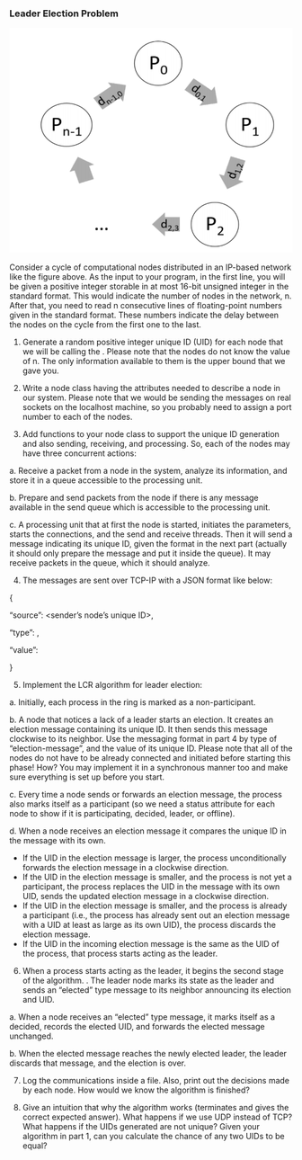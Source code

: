 ### Leader Election Problem
 <p float="left">
  <img src="LEP.PNG" width="700" height="400" />
</p>
Consider a cycle of computational nodes distributed in an IP-based network like the figure above. As the input to your program, in the first line, you will be given a positive integer storable in at most 16-bit unsigned integer in the standard format. This would indicate the number of nodes in the network, n. After that, you need to read n consecutive lines of floating-point numbers given in the standard format. These numbers indicate the delay between the nodes on the cycle from the first one to the last.

1. Generate a random positive integer unique ID (UID) for each node that we will be calling the <node-id>. Please note that the nodes do not know the value of n. The only information available to them is the upper bound that we gave you.
 
2. Write a node class having the attributes needed to describe a node in our system. Please note that we would be sending the messages on real sockets on the localhost machine, so you probably need to assign a port number to each of the nodes.
 
3. Add functions to your node class to support the unique ID generation and also sending, receiving, and processing. So, each of the nodes may have three concurrent actions:
 
  a. Receive a packet from a node in the system, analyze its information, and store it in a queue accessible to the processing unit.
 
b. Prepare and send packets from the node if there is any message available in the send queue which is accessible to the processing unit.
 
c. A processing unit that at first the node is started, initiates the parameters, starts the connections, and the send and receive threads. Then it will send a message indicating its unique ID, given the format in the next part (actually it should only prepare the message and put it inside the queue). It may receive packets in the queue, which it should analyze.
 
4. The messages are sent over TCP-IP with a JSON format like below:
 
{
 
“source”: <sender’s node’s unique ID>,
 
“type”: <type of the message>,
 
“value”: <the suggested value>
 
}
 
  5. Implement the LCR algorithm for leader election:
 
a. Initially, each process in the ring is marked as a non-participant.
 
b. A node that notices a lack of a leader starts an election. It creates an election message containing its unique ID. It then sends this message clockwise to its neighbor. Use the messaging format in part 4 by type of “election-message”, and the value of its unique ID. Please note that all of the nodes do not have to be already connected and initiated before starting this phase! How? You may implement it in a synchronous manner too and make sure everything is set up before you start.
 
c. Every time a node sends or forwards an election message, the process also marks itself as a participant (so we need a status attribute for each node to show if it is participating, decided, leader, or offline).
 
d. When a node receives an election message it compares the unique ID in the message with its own.
* If the UID in the election message is larger, the process unconditionally forwards the election message in a clockwise direction.
* If the UID in the election message is smaller, and the process is not yet a participant, the process replaces the UID in the message with its own UID, sends the updated election message in a clockwise direction.
* If the UID in the election message is smaller, and the process is already a participant (i.e., the process has already sent out an election message with a UID at least as large as its own UID), the process discards the election message.
* If the UID in the incoming election message is the same as the UID of the process, that process starts acting as the leader.
6. When a process starts acting as the leader, it begins the second stage of the algorithm.
. The leader node marks its state as the leader and sends an “elected” type message to its neighbor announcing its election and UID.
 
a. When a node receives an “elected” type message, it marks itself as a decided, records the elected UID, and forwards the elected message unchanged.
 
b. When the elected message reaches the newly elected leader, the leader discards that message, and the election is over.
 
7. Log the communications inside a file. Also, print out the decisions made by each node. How would we know the algorithm is finished?
 
8. Give an intuition that why the algorithm works (terminates and gives the correct expected answer). What happens if we use UDP instead of TCP? What happens if the UIDs generated are not unique? Given your algorithm in part 1, can you calculate the chance of any two UIDs to be equal?
